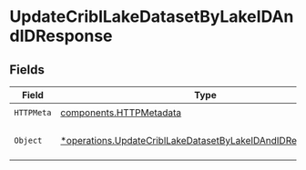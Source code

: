 # UpdateCriblLakeDatasetByLakeIDAndIDResponse


## Fields

| Field                                                                                                                                     | Type                                                                                                                                      | Required                                                                                                                                  | Description                                                                                                                               |
| ----------------------------------------------------------------------------------------------------------------------------------------- | ----------------------------------------------------------------------------------------------------------------------------------------- | ----------------------------------------------------------------------------------------------------------------------------------------- | ----------------------------------------------------------------------------------------------------------------------------------------- |
| `HTTPMeta`                                                                                                                                | [components.HTTPMetadata](../../models/components/httpmetadata.md)                                                                        | :heavy_check_mark:                                                                                                                        | N/A                                                                                                                                       |
| `Object`                                                                                                                                  | [*operations.UpdateCriblLakeDatasetByLakeIDAndIDResponseBody](../../models/operations/updatecribllakedatasetbylakeidandidresponsebody.md) | :heavy_minus_sign:                                                                                                                        | a list of CriblLakeDataset objects                                                                                                        |